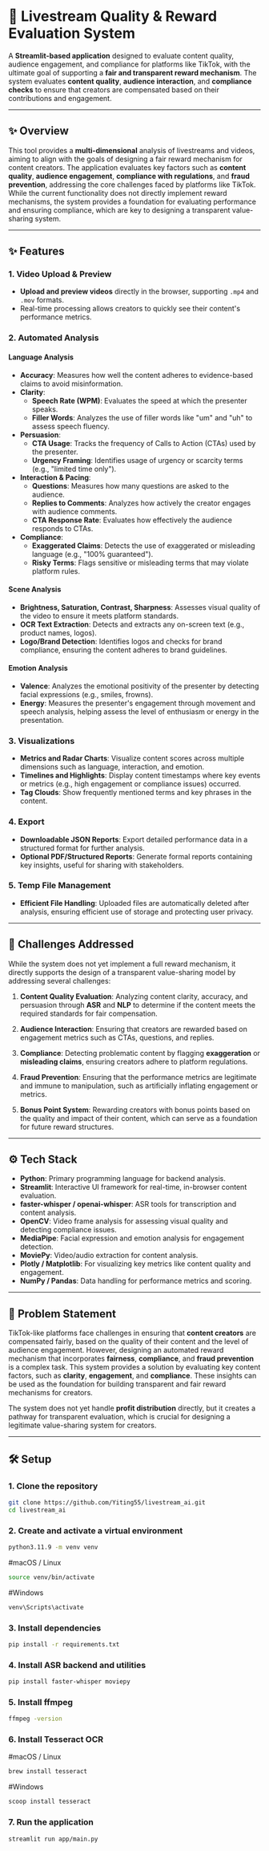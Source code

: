 # 🎥 **Livestream Quality & Reward Evaluation System**

A **Streamlit-based application** designed to evaluate content quality, audience engagement, and compliance for platforms like TikTok, with the ultimate goal of supporting a **fair and transparent reward mechanism**. The system evaluates **content quality**, **audience interaction**, and **compliance checks** to ensure that creators are compensated based on their contributions and engagement.

---

## ✨ **Overview**

This tool provides a **multi-dimensional** analysis of livestreams and videos, aiming to align with the goals of designing a fair reward mechanism for content creators. The application evaluates key factors such as **content quality**, **audience engagement**, **compliance with regulations**, and **fraud prevention**, addressing the core challenges faced by platforms like TikTok. While the current functionality does not directly implement reward mechanisms, the system provides a foundation for evaluating performance and ensuring compliance, which are key to designing a transparent value-sharing system.

---

## ✨ **Features**

### **1. Video Upload & Preview**
- **Upload and preview videos** directly in the browser, supporting `.mp4` and `.mov` formats.
- Real-time processing allows creators to quickly see their content's performance metrics.

### **2. Automated Analysis**

#### **Language Analysis**
- **Accuracy**: Measures how well the content adheres to evidence-based claims to avoid misinformation.
- **Clarity**:
  - **Speech Rate (WPM)**: Evaluates the speed at which the presenter speaks.
  - **Filler Words**: Analyzes the use of filler words like "um" and "uh" to assess speech fluency.
- **Persuasion**:
  - **CTA Usage**: Tracks the frequency of Calls to Action (CTAs) used by the presenter.
  - **Urgency Framing**: Identifies usage of urgency or scarcity terms (e.g., "limited time only").
- **Interaction & Pacing**:
  - **Questions**: Measures how many questions are asked to the audience.
  - **Replies to Comments**: Analyzes how actively the creator engages with audience comments.
  - **CTA Response Rate**: Evaluates how effectively the audience responds to CTAs.
- **Compliance**:
  - **Exaggerated Claims**: Detects the use of exaggerated or misleading language (e.g., "100% guaranteed").
  - **Risky Terms**: Flags sensitive or misleading terms that may violate platform rules.

#### **Scene Analysis**
- **Brightness, Saturation, Contrast, Sharpness**: Assesses visual quality of the video to ensure it meets platform standards.
- **OCR Text Extraction**: Detects and extracts any on-screen text (e.g., product names, logos).
- **Logo/Brand Detection**: Identifies logos and checks for brand compliance, ensuring the content adheres to brand guidelines.

#### **Emotion Analysis**
- **Valence**: Analyzes the emotional positivity of the presenter by detecting facial expressions (e.g., smiles, frowns).
- **Energy**: Measures the presenter's engagement through movement and speech analysis, helping assess the level of enthusiasm or energy in the presentation.

### **3. Visualizations**
- **Metrics and Radar Charts**: Visualize content scores across multiple dimensions such as language, interaction, and emotion.
- **Timelines and Highlights**: Display content timestamps where key events or metrics (e.g., high engagement or compliance issues) occurred.
- **Tag Clouds**: Show frequently mentioned terms and key phrases in the content.

### **4. Export**
- **Downloadable JSON Reports**: Export detailed performance data in a structured format for further analysis.
- **Optional PDF/Structured Reports**: Generate formal reports containing key insights, useful for sharing with stakeholders.

### **5. Temp File Management**
- **Efficient File Handling**: Uploaded files are automatically deleted after analysis, ensuring efficient use of storage and protecting user privacy.

---

## 🚧 **Challenges Addressed**

While the system does not yet implement a full reward mechanism, it directly supports the design of a transparent value-sharing model by addressing several challenges:

1. **Content Quality Evaluation**: Analyzing content clarity, accuracy, and persuasion through **ASR** and **NLP** to determine if the content meets the required standards for fair compensation.
  
2. **Audience Interaction**: Ensuring that creators are rewarded based on engagement metrics such as CTAs, questions, and replies.

3. **Compliance**: Detecting problematic content by flagging **exaggeration** or **misleading claims**, ensuring creators adhere to platform regulations.

4. **Fraud Prevention**: Ensuring that the performance metrics are legitimate and immune to manipulation, such as artificially inflating engagement or metrics.

5. **Bonus Point System**: Rewarding creators with bonus points based on the quality and impact of their content, which can serve as a foundation for future reward structures.

---


## ⚙️ **Tech Stack**

- **Python**: Primary programming language for backend analysis.
- **Streamlit**: Interactive UI framework for real-time, in-browser content evaluation.
- **faster-whisper / openai-whisper**: ASR tools for transcription and content analysis.
- **OpenCV**: Video frame analysis for assessing visual quality and detecting compliance issues.
- **MediaPipe**: Facial expression and emotion analysis for engagement detection.
- **MoviePy**: Video/audio extraction for content analysis.
- **Plotly / Matplotlib**: For visualizing key metrics like content quality and engagement.
- **NumPy / Pandas**: Data handling for performance metrics and scoring.

---

## 🚩 **Problem Statement**

TikTok-like platforms face challenges in ensuring that **content creators** are compensated fairly, based on the quality of their content and the level of audience engagement. However, designing an automated reward mechanism that incorporates **fairness**, **compliance**, and **fraud prevention** is a complex task. This system provides a solution by evaluating key content factors, such as **clarity**, **engagement**, and **compliance**. These insights can be used as the foundation for building transparent and fair reward mechanisms for creators.

The system does not yet handle **profit distribution** directly, but it creates a pathway for transparent evaluation, which is crucial for designing a legitimate value-sharing system for creators.

---

## 🛠️ **Setup**

### 1. Clone the repository
```bash
git clone https://github.com/Yiting55/livestream_ai.git
cd livestream_ai
```

### 2. Create and activate a virtual environment
```bash
python3.11.9 -m venv venv
```
#macOS / Linux
```bash
source venv/bin/activate
```
#Windows
```bash
venv\Scripts\activate
```
### 3. Install dependencies
```bash
pip install -r requirements.txt
```
### 4. Install ASR backend and utilities
```bash
pip install faster-whisper moviepy
```
### 5. Install ffmpeg
```bash
ffmpeg -version
```
### 6. Install Tesseract OCR
#macOS / Linux
```bash
brew install tesseract
```
#Windows
```bash
scoop install tesseract
```
### 7. Run the application
```bash
streamlit run app/main.py
```

